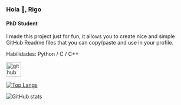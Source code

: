 ### Hola 👋, Rigo
#### PhD Student
I made this project just for fun, it allows you to create nice and simple GitHub Readme files that you can copy/paste and use in your profile.

Habilidades: Python / C / C++

[<img src='https://cdn.jsdelivr.net/npm/simple-icons@3.0.1/icons/github.svg' alt='github' height='40'>](https://github.com/rigo93acosta)  

[![Top Langs](https://github-readme-stats.vercel.app/api/top-langs/?username=rigo93acosta)](https://github.com/anuraghazra/github-readme-stats)

![GitHub stats](https://github-readme-stats.vercel.app/api?username=rigo93acosta&show_icons=true&count_private=true)  

